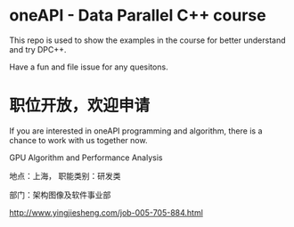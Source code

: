 # oneAPI - Data Parallel C++ course

This repo is used to show the examples in the course for better understand and try DPC++.

Have a fun and file issue for any quesitons.

# 职位开放，欢迎申请

If you are interested in oneAPI programming and algorithm, there is a chance to work with us together now.

GPU Algorithm and Performance Analysis

地点：上海， 职能类别：研发类

部门：架构图像及软件事业部

http://www.yingjiesheng.com/job-005-705-884.html


